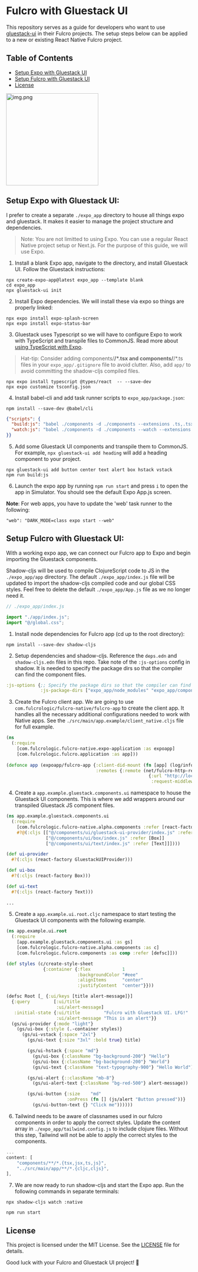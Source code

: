 # Fulcro with Gluestack UI

This repository serves as a guide for developers who want to use [gluestack-ui](https://gluestack.io/ui/docs/home/overview/quick-start) in their Fulcro projects. The setup steps below can be applied to a new or existing React Native Fulcro project.

## Table of Contents
- [Setup Expo with Gluestack UI](#setup-expo-with-gluestack-ui)
- [Setup Fulcro with Gluestack UI](#setup-fulcro-with-gluestack-ui)
- [License](#license)

[<img src="img.png" alt="img.png" width="250">](img.png)

## Setup Expo with Gluestack UI:
I prefer to create a separate `./expo_app` directory to house all things expo and gluestack. It makes it easier to manage the project structure and dependencies.

> Note: You are not limitted to using Expo. You can use a regular React Native project setup or Next.js. For the purpose of this guide, we will use Expo.

1. Install a blank Expo app, navigate to the directory, and install Gluestack UI. Follow the Gluestack instructions:
```shell
npx create-expo-app@latest expo_app --template blank
cd expo_app
npx gluestack-ui init
```

2. Install Expo dependencies. We will install these via expo so things are properly linked:
```shell
npx expo install expo-splash-screen
npx expo install expo-status-bar
```

3. Gluestack uses Typescript so we will have to configure Expo to work with TypeScript and transpile files to CommonJS. Read more about [using TypeScript with Expo](https://docs.expo.dev/guides/typescript/).

> Hat-tip: Consider adding components/**/*.tsx and components/**/*.ts files in your `expo_app/.gitignore` file to avoid clutter. Also, add `app/` to avoid committing the shadow-cljs compiled files.

```shell
npx expo install typescript @types/react  -- --save-dev
npx expo customize tsconfig.json
```

4. Install babel-cli and add task runner scripts to `expo_app/package.json`:
```shell
npm install --save-dev @babel/cli
```
```json
{"scripts": {
  "build:js": "babel ./components -d ./components --extensions .ts,.tsx",
  "watch:js": "babel ./components -d ./components --watch --extensions .ts,.tsx"
}}
```

5. Add some Gluestack UI components and transpile them to CommonJS. For example, `npx gluestack-ui add heading` will add a heading component to your project.
```shell
npx gluestack-ui add button center text alert box hstack vstack
npm run build:js
```

6. Launch the expo app by running `npm run start` and press `i` to open the app in Simulator. You should see the default Expo App.js screen.

**Note**: For web apps, you have to update the 'web' task runner to the following:
```
"web": "DARK_MODE=class expo start --web"
```

## Setup Fulcro with Gluestack UI:

With a working expo app, we can connect our Fulcro app to Expo and begin importing the Gluestack components. 

Shadow-cljs will be used to compile ClojureScript code to JS in the `./expo_app/app` directory. The default `./expo_app/index.js` file will be updated to import the shadow-cljs compiled code and our global CSS styles. Feel free to delete the default `./expo_app/App.js` file as we no longer need it.

```javascript
// ./expo_app/index.js

import "./app/index.js";
import "@/global.css";
```

1. Install node dependencies for Fulcro app (cd up to the root directory):
```shell
npm install --save-dev shadow-cljs
```

2. Setup dependencies and shadow-cljs. Reference the `deps.edn` and `shadow-cljs.edn` files in this repo. Take note of the `:js-options` config in shadow. It is needed to specify the package dirs so that the compiler can find the component files.
```clojure
:js-options {;; Specify the package dirs so that the compiler can find the component files
             :js-package-dirs ["expo_app/node_modules" "expo_app/components"]}
```

3. Create the Fulcro client app. We are going to use `com.fulcrologic/fulcro-native/fulcro-app` to create the client app. It handles all the necessary additional configurations needed to work with Native apps. See the `./src/main/app.example/client_native.cljs` file for full example.
```clojure
(ns
  (:require
    [com.fulcrologic.fulcro-native.expo-application :as expoapp]
    [com.fulcrologic.fulcro.application :as app]))
    
(defonce app (expoapp/fulcro-app {:client-did-mount (fn [app] (log/info "Client did mount"))
                                  :remotes {:remote (net/fulcro-http-remote 
                                                      {:url "http://localhost:3000/api"
                                                       :request-middleware (rad-app/secured-request-middleware nil)})}}))
```

4. Create a `app.example.gluestack.components.ui` namespace to house the Gluestack UI components. This is where we add wrappers around our transpiled Gluestack JS component files.
```clojure
(ns app.example.gluestack.components.ui
  (:require
    [com.fulcrologic.fulcro-native.alpha.components :refer [react-factory]]
    #?@(:cljs [["@/components/ui/gluestack-ui-provider/index.js" :refer [GluestackUIProvider]]
               ["@/components/ui/box/index.js" :refer [Box]]
               ["@/components/ui/text/index.js" :refer [Text]]])))

(def ui-provider
  #?(:cljs (react-factory GluestackUIProvider)))

(def ui-box
  #?(:cljs (react-factory Box)))

(def ui-text
  #?(:cljs (react-factory Text)))
  
...
```

5. Create a `app.example.ui.root.cljc` namespace to start testing the Gluestack UI components with the following example.
```clojure
(ns app.example.ui.root
  (:require
    [app.example.gluestack.components.ui :as gs]
    [com.fulcrologic.fulcro-native.alpha.components :as c]
    [com.fulcrologic.fulcro.components :as comp :refer [defsc]]))

(def styles (c/create-style-sheet
              {:container {:flex            1
                           :backgroundColor "#eee"
                           :alignItems      "center"
                           :justifyContent  "center"}}))

(defsc Root [_ {:ui/keys [title alert-message]}]
  {:query         [:ui/title
                   :ui/alert-message]
   :initial-state {:ui/title         "Fulcro with Gluestack UI. LFG!"
                   :ui/alert-message "This is an alert"}}
  (gs/ui-provider {:mode "light"}
    (gs/ui-box {:style (.-container styles)}
      (gs/ui-vstack {:space "2xl"}
        (gs/ui-text {:size "3xl" :bold true} title)

        (gs/ui-hstack {:space "md"}
          (gs/ui-box {:className "bg-background-200"} "Hello")
          (gs/ui-box {:className "bg-background-200"} "World")
          (gs/ui-text {:className "text-typography-900"} "Hello World"))

        (gs/ui-alert {::className "mb-8"}
          (gs/ui-alert-text {:className "bg-red-500"} alert-message))

        (gs/ui-button {:size    "md"
                       :onPress (fn [] (js/alert "Button pressed"))}
          (gs/ui-button-text {} "Click me"))))))
```

6. Tailwind needs to be aware of classnames used in our fulcro components in order to apply the correct styles. Update the content array in `./expo_app/tailwind.config.js` to include clojure files. Without this step, Tailwind will not be able to apply the correct styles to the components.
```javascript
...
content: [
    "components/**/*.{tsx,jsx,ts,js}",
    "../src/main/app/**/*.{cljc,cljs}",
],
```

7. We are now ready to run shadow-cljs and start the Expo app. Run the following commands in separate terminals:
```shell
npx shadow-cljs watch :native
```
```shell
npm run start
```

## License

This project is licensed under the MIT License. See the [LICENSE](LICENSE) file for details.

Good luck with your Fulcro and Gluestack UI project! 🚀
